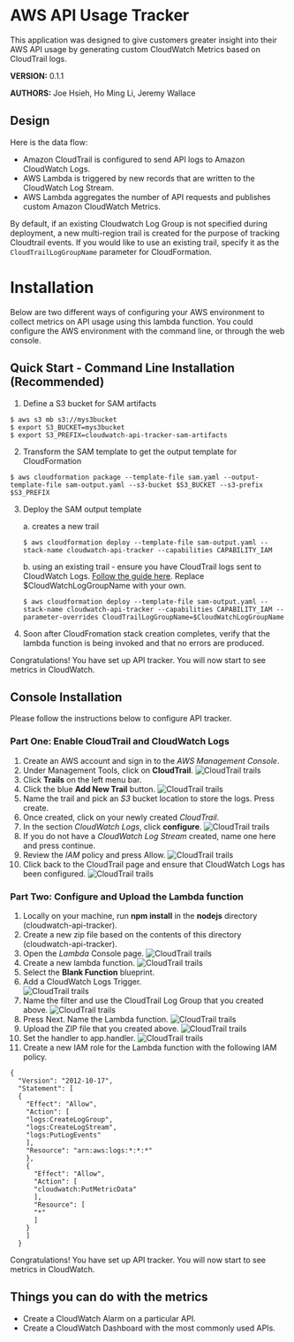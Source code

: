 # AWS API Usage Tracker

This application was designed to give customers greater insight into their AWS API usage by generating custom CloudWatch Metrics based on CloudTrail logs.

**VERSION:** 0.1.1

**AUTHORS:** Joe Hsieh, Ho Ming Li, Jeremy Wallace

## Design

Here is the data flow:
- Amazon CloudTrail is configured to send API logs to Amazon CloudWatch Logs.
- AWS Lambda is triggered by new records that are written to the CloudWatch Log Stream.
- AWS Lambda aggregates the number of API requests and publishes custom Amazon CloudWatch Metrics.

By default, if an existing Cloudwatch Log Group is not specified during deployment, a new multi-region trail is created for the purpose of tracking Cloudtrail events. If you would like to use an existing trail, specify it as the `CloudTrailLogGroupName` parameter for CloudFormation.

# Installation

Below are two different ways of configuring your AWS environment to collect metrics on API usage using this lambda function. You could configure the AWS environment with the command line, or through the web console.

## Quick Start - Command Line Installation (Recommended)

1. Define a S3 bucket for SAM artifacts
  ```
  $ aws s3 mb s3://mys3bucket
  $ export S3_BUCKET=mys3bucket
  $ export S3_PREFIX=cloudwatch-api-tracker-sam-artifacts
  ```

2. Transform the SAM template to get the output template for CloudFormation

  ```
  $ aws cloudformation package --template-file sam.yaml --output-template-file sam-output.yaml --s3-bucket $S3_BUCKET --s3-prefix $S3_PREFIX
  ```

3. Deploy the SAM output template

    a. creates a new trail

    ```
    $ aws cloudformation deploy --template-file sam-output.yaml --stack-name cloudwatch-api-tracker --capabilities CAPABILITY_IAM
    ```

    b. using an existing trail - ensure you have CloudTrail logs sent to CloudWatch Logs. [Follow the guide here](http://docs.aws.amazon.com/awscloudtrail/latest/userguide/send-cloudtrail-events-to-cloudwatch-logs.html). Replace $CloudWatchLogGroupName with your own.
    ```
    $ aws cloudformation deploy --template-file sam-output.yaml --stack-name cloudwatch-api-tracker --capabilities CAPABILITY_IAM --parameter-overrides CloudTrailLogGroupName=$CloudWatchLogGroupName
    ```

4. Soon after CloudFromation stack creation completes, verify that the lambda function is being invoked and that no errors are produced.

Congratulations! You have set up API tracker. You will now start to see metrics in CloudWatch.

## Console Installation

Please follow the instructions below to configure API tracker.

### Part One: Enable CloudTrail and CloudWatch Logs

1. Create an AWS account and sign in to the *AWS Management Console*.
2. Under Management Tools, click on **CloudTrail**.
![CloudTrail trails](images/apitracker.1.png)
3. Click **Trails** on the left menu bar.
4. Click the blue **Add New Trail** button.
![CloudTrail trails](images/apitracker.2.png)
5. Name the trail and pick an *S3* bucket location to store the logs. Press create.
6. Once created, click on your newly created *CloudTrail*.
7. In the section *CloudWatch Logs*, click **configure**.
![CloudTrail trails](images/apitracker.3.png)
8. If you do not have a *CloudWatch Log Stream* created, name one here and press continue.
9. Review the *IAM* policy and press Allow.
![CloudTrail trails](images/apitracker.4.png)
10. Click back to the CloudTrail page and ensure that CloudWatch Logs has been configured.
![CloudTrail trails](images/apitracker.5.png)

### Part Two: Configure and Upload the Lambda function

1. Locally on your machine, run **npm install** in the **nodejs** directory (cloudwatch-api-tracker).
2. Create a new zip file based on the contents of this directory (cloudwatch-api-tracker).
3. Open the *Lambda* Console page.
![CloudTrail trails](images/apitracker.7.png)
4. Create a new lambda function.
![CloudTrail trails](images/apitracker.8.png)
5. Select the **Blank Function** blueprint.
6. Add a CloudWatch Logs Trigger.  
![CloudTrail trails](images/apitracker.10.png)
7. Name the filter and use the CloudTrail Log Group that you created above.
![CloudTrail trails](images/apitracker.13.png)
8. Press Next. Name the Lambda function.
![CloudTrail trails](images/apitracker.14.png)
9. Upload the ZIP file that you created above.
![CloudTrail trails](images/apitracker.15.png)
10. Set the handler to app.handler.
![CloudTrail trails](images/apitracker.16.png)
11. Create a new IAM role for the Lambda function with the following IAM policy.
```
{
  "Version": "2012-10-17",
  "Statement": [
  {
    "Effect": "Allow",
    "Action": [
    "logs:CreateLogGroup",
    "logs:CreateLogStream",
    "logs:PutLogEvents"
    ],
    "Resource": "arn:aws:logs:*:*:*"
    },
    {
      "Effect": "Allow",
      "Action": [
      "cloudwatch:PutMetricData"
      ],
      "Resource": [
      "*"
      ]
    }
    ]
  }
```

Congratulations! You have set up API tracker. You will now start to see metrics in CloudWatch.

## Things you can do with the metrics

- Create a CloudWatch Alarm on a particular API.
- Create a CloudWatch Dashboard with the most commonly used APIs.

